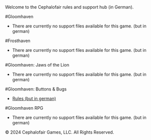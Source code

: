 <link rel="stylesheet" href="override-markdown-styles.css"/>

Welcome to the Cephalofair rules and support hub (in German).

#Gloomhaven

- There are currently no support files available for this game. (but in german)

#Frosthaven

- There are currently no support files available for this game. (but in german)

#Gloomhaven: Jaws of the Lion

- There are currently no support files available for this game. (but in german)

#Gloomhaven: Buttons & Bugs

- [Rules (but in german)](https://valancedbreakfast.github.io/bnb-rules-fork-testing/de/mm-rule/)

#Gloomhaven RPG

- There are currently no support files available for this game. (but in german)


© 2024 Cephalofair Games, LLC. All Rights Reserved.
